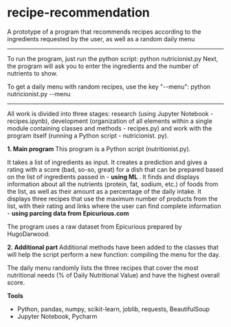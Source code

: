 # recipe-recommendation
A prototype of a program that recommends recipes according to the ingredients requested by the user, as well as a random daily menu

---------------------------------------------------------------------------------------------

To run the program, just run the python script: python nutricionist.py
Next, the program will ask you to enter the ingredients and the number of nutrients to show.

To get a daily menu with random recipes, use the key "--menu": python nutricionist.py --menu

---------------------------------------------------------------------------------------------
All work is divided into three stages: research (using Jupyter Notebook - recipes.ipynb), development (organization of all elements within a single module containing classes and methods - recipes.py) and work with the program itself (running a Python script - nutricionist. py).

<b> 1. Main program </b>
This program is a Python script (nutritionist.py).

It takes a list of ingredients as input.
It creates a prediction and gives a rating with a score (bad, so-so, great) for a dish that can be prepared based on the list of ingredients passed in - <b> using ML </b>.
It finds and displays information about all the nutrients (protein, fat, sodium, etc.) of foods from the list, as well as their amount as a percentage of the daily intake.
It displays three recipes that use the maximum number of products from the list, with their rating and links where the user can find complete information - <b> using parcing data from Epicurious.com </b>

The program uses a raw dataset from Epicurious prepared by HugoDarwood.

<b>2. Additional part </b>
Additional methods have been added to the classes that will help the script perform a new function: compiling the menu for the day.

The daily menu randomly lists the three recipes that cover the most nutritional needs (% of Daily Nutritional Value) and have the highest overall score.

<b> Tools </b>
* Python, pandas, numpy, scikit-learn, joblib, requests, BeautifulSoup
* Jupyter Notebook, Pycharm
